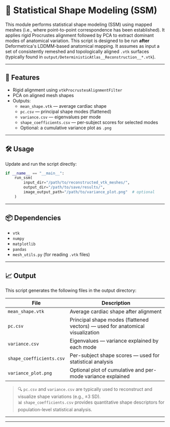 # 🧬 Statistical Shape Modeling (SSM)

This module performs statistical shape modeling (SSM) using mapped meshes (i.e., where point-to-point correspondence has been established). It applies rigid Procrustes alignment followed by PCA to extract dominant modes of anatomical variation.
This script is designed to be run **after** Deformetrica's LDDMM-based anatomical mapping. It assumes as input a set of consistently remeshed and topologically aligned `.vtk` surfaces (typically found in `output/DeterministicAtlas__Reconstruction__*.vtk`).

---

## 🔧 Features

- Rigid alignment using `vtkProcrustesAlignmentFilter`
- PCA on aligned mesh shapes
- Outputs:
  - `mean_shape.vtk` — average cardiac shape
  - `pc.csv` — principal shape modes (flattened)
  - `variance.csv` — eigenvalues per mode
  - `shape_coefficients.csv` — per-subject scores for selected modes
  - Optional: a cumulative variance plot as `.png`

---

## 🛠 Usage

Update and run the script directly:

```python
if __name__ == "__main__":
    run_ssm(
        input_dir="/path/to/reconstructed_vtk_meshes/",
        output_dir="/path/to/save/results/",
        image_output_path="/path/to/variance_plot.png"  # optional
    )
```

---

## 📦 Dependencies

- `vtk`
- `numpy`
- `matplotlib`
- `pandas`
- `mesh_utils.py` (for reading `.vtk` files)

---

## 📈 Output

This script generates the following files in the output directory:

| File                        | Description                                                                 |
|-----------------------------|-----------------------------------------------------------------------------|
| `mean_shape.vtk`           | Average cardiac shape after alignment                                       |
| `pc.csv`                   | Principal shape modes (flattened vectors) — used for anatomical visualization |
| `variance.csv`             | Eigenvalues — variance explained by each mode                              |
| `shape_coefficients.csv`   | Per-subject shape scores — used for statistical analysis                    |
| `variance_plot.png`        | Optional plot of cumulative and per-mode variance explained                 |

> 🔍 `pc.csv` and `variance.csv` are typically used to reconstruct and visualize shape variations (e.g., ±3 SD).  
> 📊 `shape_coefficients.csv` provides quantitative shape descriptors for population-level statistical analysis.

---
---
